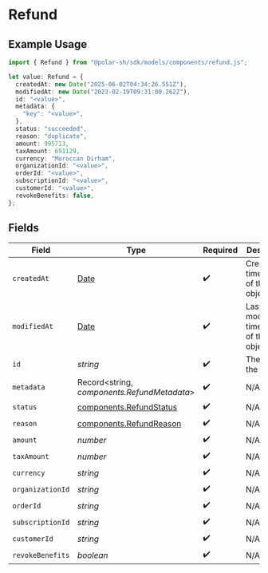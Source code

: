 # Refund

## Example Usage

```typescript
import { Refund } from "@polar-sh/sdk/models/components/refund.js";

let value: Refund = {
  createdAt: new Date("2025-06-02T04:34:26.551Z"),
  modifiedAt: new Date("2023-02-19T09:31:00.262Z"),
  id: "<value>",
  metadata: {
    "key": "<value>",
  },
  status: "succeeded",
  reason: "duplicate",
  amount: 995713,
  taxAmount: 691129,
  currency: "Moroccan Dirham",
  organizationId: "<value>",
  orderId: "<value>",
  subscriptionId: "<value>",
  customerId: "<value>",
  revokeBenefits: false,
};
```

## Fields

| Field                                                                                         | Type                                                                                          | Required                                                                                      | Description                                                                                   |
| --------------------------------------------------------------------------------------------- | --------------------------------------------------------------------------------------------- | --------------------------------------------------------------------------------------------- | --------------------------------------------------------------------------------------------- |
| `createdAt`                                                                                   | [Date](https://developer.mozilla.org/en-US/docs/Web/JavaScript/Reference/Global_Objects/Date) | :heavy_check_mark:                                                                            | Creation timestamp of the object.                                                             |
| `modifiedAt`                                                                                  | [Date](https://developer.mozilla.org/en-US/docs/Web/JavaScript/Reference/Global_Objects/Date) | :heavy_check_mark:                                                                            | Last modification timestamp of the object.                                                    |
| `id`                                                                                          | *string*                                                                                      | :heavy_check_mark:                                                                            | The ID of the object.                                                                         |
| `metadata`                                                                                    | Record<string, *components.RefundMetadata*>                                                   | :heavy_check_mark:                                                                            | N/A                                                                                           |
| `status`                                                                                      | [components.RefundStatus](../../models/components/refundstatus.md)                            | :heavy_check_mark:                                                                            | N/A                                                                                           |
| `reason`                                                                                      | [components.RefundReason](../../models/components/refundreason.md)                            | :heavy_check_mark:                                                                            | N/A                                                                                           |
| `amount`                                                                                      | *number*                                                                                      | :heavy_check_mark:                                                                            | N/A                                                                                           |
| `taxAmount`                                                                                   | *number*                                                                                      | :heavy_check_mark:                                                                            | N/A                                                                                           |
| `currency`                                                                                    | *string*                                                                                      | :heavy_check_mark:                                                                            | N/A                                                                                           |
| `organizationId`                                                                              | *string*                                                                                      | :heavy_check_mark:                                                                            | N/A                                                                                           |
| `orderId`                                                                                     | *string*                                                                                      | :heavy_check_mark:                                                                            | N/A                                                                                           |
| `subscriptionId`                                                                              | *string*                                                                                      | :heavy_check_mark:                                                                            | N/A                                                                                           |
| `customerId`                                                                                  | *string*                                                                                      | :heavy_check_mark:                                                                            | N/A                                                                                           |
| `revokeBenefits`                                                                              | *boolean*                                                                                     | :heavy_check_mark:                                                                            | N/A                                                                                           |